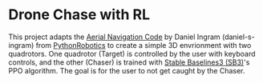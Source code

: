 # Drone Chase with RL

This project adapts the [Aerial Navigation Code](https://github.com/AtsushiSakai/PythonRobotics/tree/master/AerialNavigation/drone_3d_trajectory_following) by Daniel Ingram (daniel-s-ingram) from [PythonRobotics](atsushisakai.github.io/PythonRobotics/) to create a simple 3D envrionment with two quadrotors. One quadrotor (Target) is controlled by the user with keyboard controls, and the other (Chaser) is trained with [Stable Baselines3 (SB3)](https://stable-baselines3.readthedocs.io/en/master/modules/ppo.html)'s PPO algorithm. The goal is for the user to not get caught by the Chaser.  
